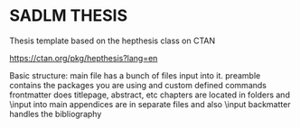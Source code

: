 # SADLM THESIS

Thesis template based on the hepthesis class on CTAN

https://ctan.org/pkg/hepthesis?lang=en

Basic structure:
main file has a bunch of files input into it.
preamble contains the packages you are using and custom defined commands
frontmatter does titlepage, abstract, etc
chapters are located in folders and \input into main
appendices are in separate files and also \input
backmatter handles the bibliography
